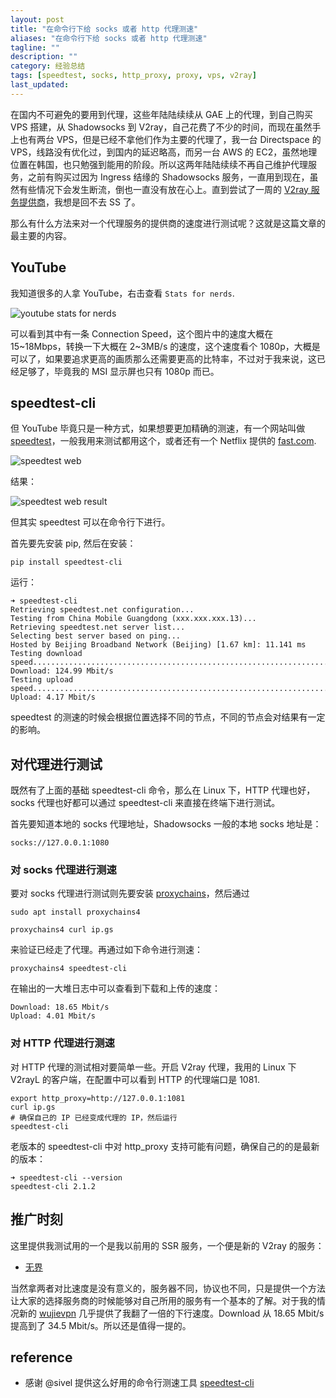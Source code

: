 ```yaml
---
layout: post
title: "在命令行下给 socks 或者 http 代理测速"
aliases: "在命令行下给 socks 或者 http 代理测速"
tagline: ""
description: ""
category: 经验总结
tags: [speedtest, socks, http_proxy, proxy, vps, v2ray]
last_updated:
---
```


在国内不可避免的要用到代理，这些年陆陆续续从 GAE 上的代理，到自己购买 VPS 搭建，从 Shadowsocks 到 V2ray，自己花费了不少的时间，而现在虽然手上也有两台 VPS，但是已经不拿他们作为主要的代理了，我一台 Directspace 的 VPS，线路没有优化过，到国内的延迟略高，而另一台 AWS 的 EC2，虽然地理位置在韩国，也只勉强到能用的阶段。所以这两年陆陆续续不再自己维护代理服务，之前有购买过因为 Ingress 结缘的 Shadowsocks 服务，一直用到现在，虽然有些情况下会发生断流，倒也一直没有放在心上。直到尝试了一周的 [V2ray 服务提供商](https://portal.wl-site3.com/#/register?code=pyHxQdJr)，我想是回不去 SS 了。

那么有什么方法来对一个代理服务的提供商的速度进行测试呢？这就是这篇文章的最主要的内容。

## YouTube

我知道很多的人拿 YouTube，右击查看 `Stats for nerds`.

![youtube stats for nerds](/assets/youtube-stats-for-nerds.png)

可以看到其中有一条 Connection Speed，这个图片中的速度大概在 15~18Mbps，转换一下大概在 2~3MB/s 的速度，这个速度看个 1080p，大概是可以了，如果要追求更高的画质那么还需要更高的比特率，不过对于我来说，这已经足够了，毕竟我的 MSI 显示屏也只有 1080p 而已。

## speedtest-cli

但 YouTube 毕竟只是一种方式，如果想要更加精确的测速，有一个网站叫做 [speedtest](https://www.speedtest.net/)，一般我用来测试都用这个，或者还有一个 Netflix 提供的 [fast.com](https://fast.com/).

![speedtest web](/assets/speedtest-web-running.png)

结果：

![speedtest web result](/assets/speedtest-web-result.png)

但其实 speedtest 可以在命令行下进行。

首先要先安装 pip, 然后在安装：

    pip install speedtest-cli

运行：

    ➜ speedtest-cli
    Retrieving speedtest.net configuration...
    Testing from China Mobile Guangdong (xxx.xxx.xxx.13)...
    Retrieving speedtest.net server list...
    Selecting best server based on ping...
    Hosted by Beijing Broadband Network (Beijing) [1.67 km]: 11.141 ms
    Testing download speed................................................................................
    Download: 124.99 Mbit/s
    Testing upload speed......................................................................................................
    Upload: 4.17 Mbit/s

speedtest 的测速的时候会根据位置选择不同的节点，不同的节点会对结果有一定的影响。

## 对代理进行测试

既然有了上面的基础 speedtest-cli 命令，那么在 Linux 下，HTTP 代理也好，socks 代理也好都可以通过 speedtest-cli 来直接在终端下进行测试。

首先要知道本地的 socks 代理地址，Shadowsocks 一般的本地 socks 地址是：

    socks://127.0.0.1:1080

### 对 socks 代理进行测速

要对 socks 代理进行测试则先要安装 [proxychains](/post/2017/02/terminal-sock5-proxy.html)，然后通过

    sudo apt install proxychains4

    proxychains4 curl ip.gs

来验证已经走了代理。再通过如下命令进行测速：

    proxychains4 speedtest-cli

在输出的一大堆日志中可以查看到下载和上传的速度：

    Download: 18.65 Mbit/s
    Upload: 4.01 Mbit/s

### 对 HTTP 代理进行测速

对 HTTP 代理的测试相对要简单一些。开启 V2ray 代理，我用的 Linux 下 V2rayL 的客户端，在配置中可以看到 HTTP 的代理端口是 1081.

    export http_proxy=http://127.0.0.1:1081
    curl ip.gs
    # 确保自己的 IP 已经变成代理的 IP，然后运行
    speedtest-cli

老版本的 speedtest-cli 中对 http_proxy 支持可能有问题，确保自己的的是最新的版本：

    ➜ speedtest-cli --version
    speedtest-cli 2.1.2

## 推广时刻

这里提供我测试用的一个是我以前用的 SSR 服务，一个便是新的 V2ray 的服务：

- [无界](https://v2.gtk.pw)

当然拿两者对比速度是没有意义的，服务器不同，协议也不同，只是提供一个方法让大家的选择服务商的时候能够对自己所用的服务有一个基本的了解。对于我的情况新的 [wujievpn](https://v2.gtk.pw) 几乎提供了我翻了一倍的下行速度。Download 从 18.65 Mbit/s 提高到了 34.5 Mbit/s。所以还是值得一提的。

## reference

- 感谢 @sivel 提供这么好用的命令行测速工具 [speedtest-cli](https://github.com/sivel/speedtest-cli)
